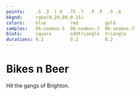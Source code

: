 ```yaml
---
points:    .5 .3  1 0  .75 .7  .9 .9  .5 .8
bkgnd:     rgba(0,20,80,0.15)
colors:    blue         red          gold
samples:   06-seamus-1  06-seamus-2  06-seamus-3
blots:     square       oddtriangle  triangle
durations: 0.2          0.2          0.2
---
```


Bikes n Beer
============

Hit the gangs of Brighton. 
